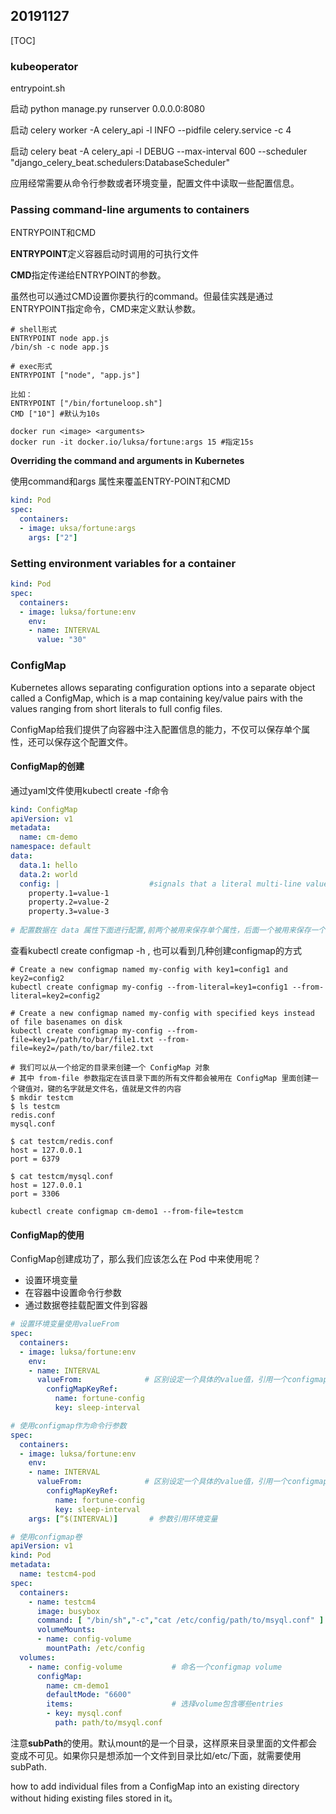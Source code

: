 ## 20191127

[TOC]

### kubeoperator

entrypoint.sh

启动 python manage.py  runserver 0.0.0.0:8080

启动 celery  worker -A celery_api -l INFO --pidfile celery.service -c 4

启动 celery beat -A celery_api -l DEBUG --max-interval 600 --scheduler "django_celery_beat.schedulers:DatabaseScheduler"



应用经常需要从命令行参数或者环境变量，配置文件中读取一些配置信息。

### Passing command-line arguments to containers

ENTRYPOINT和CMD

**ENTRYPOINT**定义容器启动时调用的可执行文件

**CMD**指定传递给ENTRYPOINT的参数。

虽然也可以通过CMD设置你要执行的command。但最佳实践是通过ENTRYPOINT指定命令，CMD来定义默认参数。

```shell
# shell形式
ENTRYPOINT node app.js 
/bin/sh -c node app.js

# exec形式
ENTRYPOINT ["node", "app.js"]

比如：
ENTRYPOINT ["/bin/fortuneloop.sh"]
CMD ["10"] #默认为10s

docker run <image> <arguments>
docker run -it docker.io/luksa/fortune:args 15 #指定15s
```

**Overriding the command and arguments in Kubernetes**

使用command和args 属性来覆盖ENTRY-POINT和CMD

```yaml
kind: Pod
spec:
  containers:
  - image: uksa/fortune:args
    args: ["2"]  
```

### Setting environment variables for a container

```yaml
kind: Pod
spec:
  containers:
  - image: luksa/fortune:env
    env:
    - name: INTERVAL
      value: "30"
```

### ConfigMap

Kubernetes allows separating configuration options into a separate object called a ConfigMap, which is a map containing key/value pairs with the values ranging from short literals to full config files.

ConfigMap给我们提供了向容器中注入配置信息的能力，不仅可以保存单个属性，还可以保存这个配置文件。

#### ConfigMap的创建

通过yaml文件使用kubectl create -f命令

```yaml
kind: ConfigMap
apiVersion: v1
metadata:
  name: cm-demo
namespace: default
data:
  data.1: hello
  data.2: world
  config: |                    #signals that a literal multi-line value follows
    property.1=value-1
    property.2=value-2
    property.3=value-3
    
# 配置数据在 data 属性下⾯进⾏配置,前两个被⽤来保存单个属性，后⾯⼀个被⽤来保存⼀个配置⽂件
```

查看kubectl create configmap -h , 也可以看到几种创建configmap的方式

```shell
# Create a new configmap named my-config with key1=config1 and key2=config2
kubectl create configmap my-config --from-literal=key1=config1 --from-literal=key2=config2

# Create a new configmap named my-config with specified keys instead of file basenames on disk
kubectl create configmap my-config --from-file=key1=/path/to/bar/file1.txt --from-file=key2=/path/to/bar/file2.txt

# 我们可以从⼀个给定的⽬录来创建⼀个 ConfigMap 对象
# 其中 from-file 参数指定在该⽬录下⾯的所有⽂件都会被⽤在 ConfigMap ⾥⾯创建⼀个键值对，键的名字就是⽂件名，值就是⽂件的内容
$ mkdir testcm
$ ls testcm
redis.conf
mysql.conf

$ cat testcm/redis.conf
host = 127.0.0.1
port = 6379

$ cat testcm/mysql.conf
host = 127.0.0.1
port = 3306

kubectl create configmap cm-demo1 --from-file=testcm
```

#### ConfigMap的使用

ConfigMap创建成功了，那么我们应该怎么在 Pod 中来使⽤呢？

* 设置环境变量
* 在容器中设置命令行参数
* 通过数据卷挂载配置文件到容器

```yaml
# 设置环境变量使用valueFrom
spec:
  containers:
  - image: luksa/fortune:env
    env:
    - name: INTERVAL
      valueFrom:              # 区别设定一个具体的value值，引用一个configmap key
        configMapKeyRef:
          name: fortune-config
          key: sleep-interval

# 使用configmap作为命令行参数
spec:
  containers:
  - image: luksa/fortune:env
    env:
    - name: INTERVAL
      valueFrom:              # 区别设定一个具体的value值，引用一个configmap key
        configMapKeyRef:
          name: fortune-config
          key: sleep-interval
    args: [“$(INTERVAL)]       # 参数引用环境变量

# 使用configmap卷
apiVersion: v1
kind: Pod
metadata:
  name: testcm4-pod
spec:
  containers:
    - name: testcm4
      image: busybox
      command: [ "/bin/sh","-c","cat /etc/config/path/to/msyql.conf" ]
      volumeMounts:
      - name: config-volume
        mountPath: /etc/config
  volumes:
    - name: config-volume           # 命名一个configmap volume
      configMap:
        name: cm-demo1
        defaultMode: "6600"
        items:                      # 选择volume包含哪些entries 
        - key: mysql.conf
          path: path/to/msyql.conf
```

注意**subPath**的使用。默认mount的是一个目录，这样原来目录里面的文件都会变成不可见。如果你只是想添加一个文件到目录比如/etc/下面，就需要使用subPath.

how to add individual files from a ConfigMap into an existing directory without hiding existing files stored in it。



